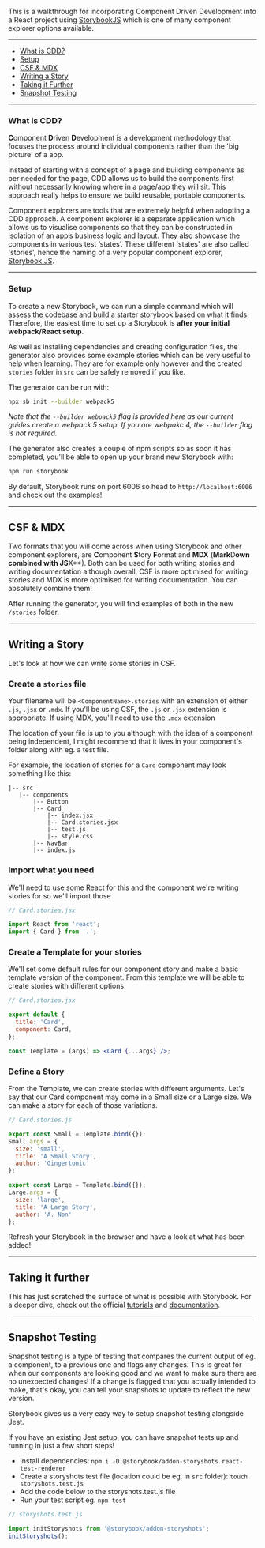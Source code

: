 This is a walkthrough for incorporating Component Driven Development into a React project using [StorybookJS](https://storybook.js.org/) which is one of many component explorer options available.

---

- [What is CDD?](#what-is-cdd)
- [Setup](#setup)
- [CSF & MDX](#csf--mdx)
- [Writing a Story](#mdx)
- [Taking it Further](#taking-it-further)
- [Snapshot Testing](#snapshot-testing)

---

### What is CDD?

**C**omponent **D**riven **D**evelopment is a development methodology that focuses the process around individual components rather than the 'big picture' of a app.

Instead of starting with a concept of a page and building components as per needed for the page, CDD allows us to build the components first without necessarily knowing where in a page/app they will sit. This approach really helps to ensure we build reusable, portable components.

Component explorers are tools that are extremely helpful when adopting a CDD approach. A component explorer is a separate application which allows us to visualise components so that they can be constructed in isolation of an app’s ​business logic and layout. They also showcase the components in various test ‘states’​. These different 'states' are also called 'stories', hence the naming of a very popular component explorer, [Storybook JS](https://storybook.js.org/).

---

### Setup

To create a new Storybook, we can run a simple command which will assess the codebase and build a starter storybook based on what it finds. Therefore, the easiest time to set up a Storybook is **after your initial webpack/React setup**.

As well as installing dependencies and creating configuration files, the generator also provides some example stories which can be very useful to help when learning. They are for example only however and the created `stories` folder in `src` can be safely removed if you like.

The generator can be run with:
```zsh
npx sb init --builder webpack5
```

_Note that the `--builder webpack5` flag is provided here as our current guides create a webpack 5 setup. If you are webpakc 4, the `--builder` flag is not required._

The generator also creates a couple of npm scripts so as soon it has completed, you'll be able to open up your brand new Storybook with:
```zsh
npm run storybook
```
By default, Storybook runs on port 6006 so head to `http://localhost:6006` and check out the examples!

***

## CSF & MDX

Two formats that you will come across when using Storybook and other component explorers, are **C**omponent **S**tory **F**ormat and **MDX** (**Mark**D**own combined with JS**X**). Both can be used for both writing stories and writing documentation although overall, CSF is more optimised for writing stories and MDX is more optimised for writing documentation. You can absolutely combine them!

After running the generator, you will find examples of both in the new `/stories` folder.

***

## Writing a Story

Let's look at how we can write some stories in CSF.

### Create a `stories` file

 Your filename will be `<ComponentName>.stories` with an extension of either `.js`, `.jsx` or `.mdx`. If you'll be using CSF, the `.js` or `.jsx` extension is appropriate. If using MDX, you'll need to use the `.mdx` extension

The location of your file is up to you although with the idea of a component being independent, I might recommend that it lives in your component's folder along with eg. a test file.

For example, the location of stories for a `Card` component may look something like this:

```
|-- src
   |-- components
       |-- Button
       |-- Card
           |-- index.jsx
           |-- Card.stories.jsx
           |-- test.js
           |-- style.css
       |-- NavBar
       |-- index.js
```


### Import what you need

We'll need to use some React for this and the component we're writing stories for so we'll import those

```jsx
// Card.stories.jsx

import React from 'react';
import { Card } from '.';
```

### Create a Template for your stories

We'll set some default rules for our component story and make a basic template version of the component. From this template we will be able to  create stories with different options.

```jsx
// Card.stories.jsx

export default {
  title: 'Card',
  component: Card,
};

const Template = (args) => <Card {...args} />;
```

### Define a Story

From the Template, we can create stories with different arguments. Let's say that our Card component may come in a Small size or a Large size. We can make a story for each of those variations.

```jsx
// Card.stories.js

export const Small = Template.bind({});
Small.args = {
  size: 'small',
  title: 'A Small Story',
  author: 'Gingertonic'
};

export const Large = Template.bind({});
Large.args = {
  size: 'large',
  title: 'A Large Story',
  author: 'A. Non'
};
```

Refresh your Storybook in the browser and have a look at what has been added!

---

## Taking it further

This has just scratched the surface of what is possible with Storybook. For a deeper dive, check out the official [tutorials](https://storybook.js.org/tutorials/) and [documentation](https://storybook.js.org/docs/react/get-started/introduction).


---

## Snapshot Testing

Snapshot testing is a type of testing that compares the current output of eg. a component, to a previous one and flags any changes. This is great for when our components are looking good and we want to make sure there are no unexpected changes! If a change is flagged that you actually intended to make, that's okay, you can tell your snapshots to update to reflect the new version.

Storybook gives us a very easy way to setup snapshot testing alongside Jest.

If you have an existing Jest setup, you can have snapshot tests up and running in just a few short steps!
- Install dependencies: `npm i -D @storybook/addon-storyshots react-test-renderer`
- Create a storyshots test file (location could be eg. in `src` folder): `touch storyshots.test.js`
- Add the code below to the storyshots.test.js file
- Run your test script eg. `npm test`

```js
// storyshots.test.js

import initStoryshots from '@storybook/addon-storyshots';
initStoryshots();
```